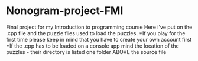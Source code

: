 # Nonogram-project-FMI
Final project for my Introduction to programming course
Here i've put on the .cpp file and the puzzle flies used to load the puzzles. 
*If you play for the first time please keep in mind that you have to create your own account first
*If the .cpp has to be loaded on a console app mind the location of the puzzles - their directory is listed one folder ABOVE the source file 
